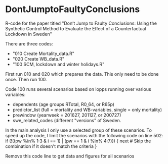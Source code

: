 # DontJumptoFaultyConclusions
R-code for the paper titled "Don’t Jump to Faulty Conclusions: Using the Synthetic Control Method to Evaluate the Effect of a Counterfactual Lockdown in Sweden"

There are three codes:
* "010 Create Mortality_data.R"
* "020 Create WB_data.R"
* "100 SCM, lockdown and winter holidays.R"

First run 010 and 020 which prepares the data. This only need to be done once. Then run 100.

Code 100 runs several scenarios based on lopps running over various variables:
* dependents (age groups RTotal, R0_64, or R65p)
* predictor_list (full = mortality and WB-variables, single = only mortality)
* prewindow (yearweek = 201627, 201127, or 200727)
* swe_related_codes (different "versions" of Sweden.

In the main analysis I only use a selected group of these scenarios. To speed up the code, I limit the scenarios with the following code on line 502:
  if (!((pw %in% 1:3 & i == 1) | (pw == 1 & i %in% 4:7))) {
    next  # Skip the combination if it doesn't match the criteria
  }

  Remove this code line to get data and figures for all scenarios

  
